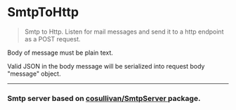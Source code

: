 # SmtpToHttp

>Smtp to Http. Listen for mail messages and send it to a http endpoint as a POST request.

Body of message must be plain text.

Valid JSON in the body message will be serialized into request body "message" object.

---

### Smtp server based on [cosullivan/SmtpServer ](https://github.com/cosullivan/SmtpServer) package.

